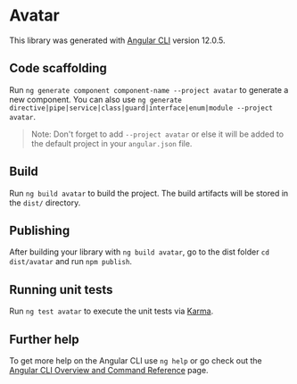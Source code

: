 # Avatar

This library was generated with [Angular CLI](https://github.com/angular/angular-cli) version 12.0.5.

## Code scaffolding

Run `ng generate component component-name --project avatar` to generate a new component. You can also use `ng generate directive|pipe|service|class|guard|interface|enum|module --project avatar`.

> Note: Don't forget to add `--project avatar` or else it will be added to the default project in your `angular.json` file.

## Build

Run `ng build avatar` to build the project. The build artifacts will be stored in the `dist/` directory.

## Publishing

After building your library with `ng build avatar`, go to the dist folder `cd dist/avatar` and run `npm publish`.

## Running unit tests

Run `ng test avatar` to execute the unit tests via [Karma](https://karma-runner.github.io).

## Further help

To get more help on the Angular CLI use `ng help` or go check out the [Angular CLI Overview and Command Reference](https://angular.io/cli) page.
